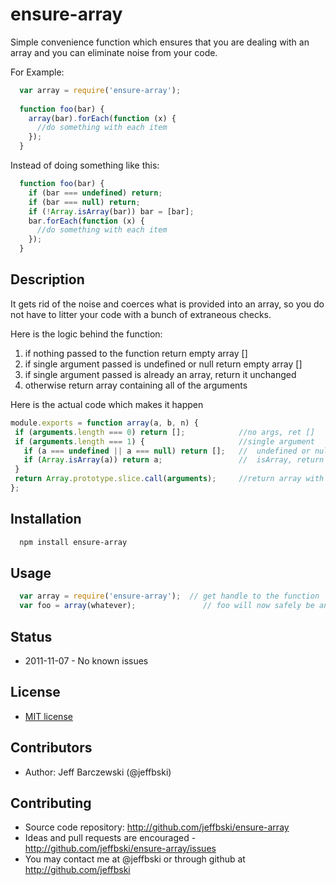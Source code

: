 # ensure-array

Simple convenience function which ensures that you are dealing with an array and you can 
eliminate noise from your code.

For Example:

```javascript
  var array = require('ensure-array');
  
  function foo(bar) {
    array(bar).forEach(function (x) {
      //do something with each item
    });
  }
```

Instead of doing something like this:

```javascript
  function foo(bar) {
    if (bar === undefined) return;
    if (bar === null) return;
    if (!Array.isArray(bar)) bar = [bar];
    bar.forEach(function (x) {
      //do something with each item
    });
  }
```

## Description

It gets rid of the noise and coerces what is provided into an array, so you do not have to 
litter your code with a bunch of extraneous checks.

Here is the logic behind the function:

 1. if nothing passed to the function return empty array []
 2. if single argument passed is undefined or null return empty array []
 3. if single argument passed is already an array, return it unchanged
 4. otherwise return array containing all of the arguments
 
Here is the actual code which makes it happen

 ```javascript
 module.exports = function array(a, b, n) {
  if (arguments.length === 0) return [];            //no args, ret []
  if (arguments.length === 1) {                     //single argument
    if (a === undefined || a === null) return [];   //  undefined or null, ret []
    if (Array.isArray(a)) return a;                 //  isArray, return it
  }
  return Array.prototype.slice.call(arguments);     //return array with copy of all arguments
};
```

## Installation

```bash
  npm install ensure-array
```


## Usage

```javascript
  var array = require('ensure-array');  // get handle to the function
  var foo = array(whatever);               // foo will now safely be an array
```


## Status

 - 2011-11-07 - No known issues
 

## License

 - [MIT license](http://github.com/jeffbski/ensure-array/raw/master/LICENSE)

## Contributors

 - Author: Jeff Barczewski (@jeffbski)

## Contributing

 - Source code repository: http://github.com/jeffbski/ensure-array
 - Ideas and pull requests are encouraged  - http://github.com/jeffbski/ensure-array/issues
 - You may contact me at @jeffbski or through github at http://github.com/jeffbski


